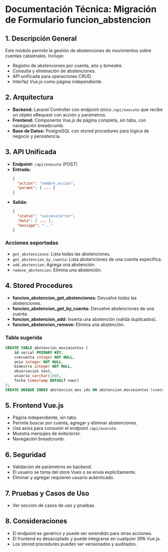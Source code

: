 # Documentación Técnica: Migración de Formulario funcion_abstencion

## 1. Descripción General
Este módulo permite la gestión de abstenciones de movimientos sobre cuentas catastrales. Incluye:
- Registro de abstenciones por cuenta, año y bimestre.
- Consulta y eliminación de abstenciones.
- API unificada para operaciones CRUD.
- Interfaz Vue.js como página independiente.

## 2. Arquitectura
- **Backend:** Laravel Controller con endpoint único `/api/execute` que recibe un objeto eRequest con acción y parámetros.
- **Frontend:** Componente Vue.js de página completa, sin tabs, con navegación breadcrumb.
- **Base de Datos:** PostgreSQL con stored procedures para lógica de negocio y persistencia.

## 3. API Unificada
- **Endpoint:** `/api/execute` (POST)
- **Entrada:**
  ```json
  {
    "action": "nombre_accion",
    "params": { ... }
  }
  ```
- **Salida:**
  ```json
  {
    "status": "success|error",
    "data": [ ... ],
    "message": "..."
  }
  ```

### Acciones soportadas
- `get_abstenciones`: Lista todas las abstenciones.
- `get_abstencion_by_cuenta`: Lista abstenciones de una cuenta específica.
- `add_abstencion`: Agrega una abstención.
- `remove_abstencion`: Elimina una abstención.

## 4. Stored Procedures
- **funcion_abstencion_get_abstenciones:** Devuelve todas las abstenciones.
- **funcion_abstencion_get_by_cuenta:** Devuelve abstenciones de una cuenta.
- **funcion_abstencion_add:** Inserta una abstención (valida duplicados).
- **funcion_abstencion_remove:** Elimina una abstención.

### Tabla sugerida
```sql
CREATE TABLE abstencion_movimientos (
    id serial PRIMARY KEY,
    cvecuenta integer NOT NULL,
    anio integer NOT NULL,
    bimestre integer NOT NULL,
    observacion text,
    usuario varchar(100),
    fecha timestamp DEFAULT now()
);
CREATE UNIQUE INDEX abstencion_mov_idx ON abstencion_movimientos (cvecuenta, anio, bimestre);
```

## 5. Frontend Vue.js
- Página independiente, sin tabs.
- Permite buscar por cuenta, agregar y eliminar abstenciones.
- Usa axios para consumir el endpoint `/api/execute`.
- Muestra mensajes de éxito/error.
- Navegación breadcrumb.

## 6. Seguridad
- Validación de parámetros en backend.
- El usuario se toma del store Vuex o se envía explícitamente.
- Eliminar y agregar requieren usuario autenticado.

## 7. Pruebas y Casos de Uso
- Ver sección de casos de uso y pruebas.

## 8. Consideraciones
- El endpoint es genérico y puede ser extendido para otras acciones.
- El frontend es desacoplado y puede integrarse en cualquier SPA Vue.js.
- Los stored procedures pueden ser versionados y auditados.
